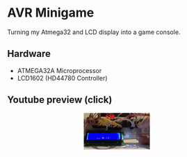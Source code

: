 # AVR Minigame

Turning my Atmega32 and LCD display into a game console. 

## Hardware

- ATMEGA32A Microprocessor
- LCD1602 (HD44780 Controller)

## Youtube preview (click)
[<p align="center"><img src="demo/demo.gif" alt="Short video" width="30%"></p>](https://www.youtube.com/watch?v=lptlfM6mLDg) 
